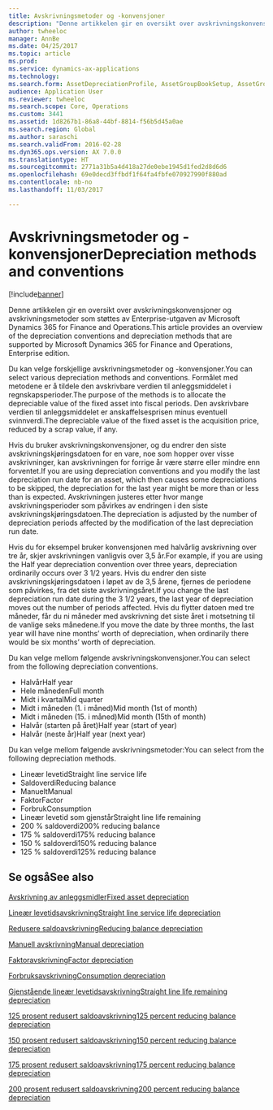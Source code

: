 ```yaml
---
title: Avskrivningsmetoder og -konvensjoner
description: "Denne artikkelen gir en oversikt over avskrivningskonvensjoner og avskrivningsmetoder som støttes av Enterprise-utgaven av Microsoft Dynamics 365 for Finance and Operations."
author: twheeloc
manager: AnnBe
ms.date: 04/25/2017
ms.topic: article
ms.prod: 
ms.service: dynamics-ax-applications
ms.technology: 
ms.search.form: AssetDepreciationProfile, AssetGroupBookSetup, AssetGroupDepBookSetup
audience: Application User
ms.reviewer: twheeloc
ms.search.scope: Core, Operations
ms.custom: 3441
ms.assetid: 1d8267b1-86a8-44bf-8814-f56b5d45a0ae
ms.search.region: Global
ms.author: saraschi
ms.search.validFrom: 2016-02-28
ms.dyn365.ops.version: AX 7.0.0
ms.translationtype: HT
ms.sourcegitcommit: 2771a31b5a4d418a27de0ebe1945d1fed2d8d6d6
ms.openlocfilehash: 69e0decd3ffbdf1f64fa4fbfe070927990f880ad
ms.contentlocale: nb-no
ms.lasthandoff: 11/03/2017

---
```


# <a name="depreciation-methods-and-conventions"></a><span data-ttu-id="ae4d0-103">Avskrivningsmetoder og -konvensjoner</span><span class="sxs-lookup"><span data-stu-id="ae4d0-103">Depreciation methods and conventions</span></span>

[!include[banner](../includes/banner.md)]


<span data-ttu-id="ae4d0-104">Denne artikkelen gir en oversikt over avskrivningskonvensjoner og avskrivningsmetoder som støttes av Enterprise-utgaven av Microsoft Dynamics 365 for Finance and Operations.</span><span class="sxs-lookup"><span data-stu-id="ae4d0-104">This article provides an overview of the depreciation conventions and depreciation methods that are supported by Microsoft Dynamics 365 for Finance and Operations, Enterprise edition.</span></span>

<span data-ttu-id="ae4d0-105">Du kan velge forskjellige avskrivningsmetoder og -konvensjoner.</span><span class="sxs-lookup"><span data-stu-id="ae4d0-105">You can select various depreciation methods and conventions.</span></span> <span data-ttu-id="ae4d0-106">Formålet med metodene er å tildele den avskrivbare verdien til anleggsmiddelet i regnskapsperioder.</span><span class="sxs-lookup"><span data-stu-id="ae4d0-106">The purpose of the methods is to allocate the depreciable value of the fixed asset into fiscal periods.</span></span> <span data-ttu-id="ae4d0-107">Den avskrivbare verdien til anleggsmiddelet er anskaffelsesprisen minus eventuell svinnverdi.</span><span class="sxs-lookup"><span data-stu-id="ae4d0-107">The depreciable value of the fixed asset is the acquisition price, reduced by a scrap value, if any.</span></span> 

<span data-ttu-id="ae4d0-108">Hvis du bruker avskrivningskonvensjoner, og du endrer den siste avskrivningskjøringsdatoen for en vare, noe som hopper over visse avskrivninger, kan avskrivningen for forrige år være større eller mindre enn forventet.</span><span class="sxs-lookup"><span data-stu-id="ae4d0-108">If you are using depreciation conventions and you modify the last depreciation run date for an asset, which then causes some depreciations to be skipped, the depreciation for the last year might be more than or less than is expected.</span></span> <span data-ttu-id="ae4d0-109">Avskrivningen justeres etter hvor mange avskrivningsperioder som påvirkes av endringen i den siste avskrivningskjøringsdatoen.</span><span class="sxs-lookup"><span data-stu-id="ae4d0-109">The depreciation is adjusted by the number of depreciation periods affected by the modification of the last depreciation run date.</span></span>

<span data-ttu-id="ae4d0-110">Hvis du for eksempel bruker konvensjonen med halvårlig avskrivning over tre år, skjer avskrivningen vanligvis over 3,5 år.</span><span class="sxs-lookup"><span data-stu-id="ae4d0-110">For example, if you are using the Half year depreciation convention over three years, depreciation ordinarily occurs over 3 1/2 years.</span></span> <span data-ttu-id="ae4d0-111">Hvis du endrer den siste avskrivningskjøringsdatoen i løpet av de 3,5 årene, fjernes de periodene som påvirkes, fra det siste avskrivningsåret.</span><span class="sxs-lookup"><span data-stu-id="ae4d0-111">If you change the last depreciation run date during the 3 1/2 years, the last year of depreciation moves out the number of periods affected.</span></span> <span data-ttu-id="ae4d0-112">Hvis du flytter datoen med tre måneder, får du ni måneder med avskrivning det siste året i motsetning til de vanlige seks månedene.</span><span class="sxs-lookup"><span data-stu-id="ae4d0-112">If you move the date by three months, the last year will have nine months’ worth of depreciation, when ordinarily there would be six months’ worth of depreciation.</span></span>

<span data-ttu-id="ae4d0-113">Du kan velge mellom følgende avskrivningskonvensjoner.</span><span class="sxs-lookup"><span data-stu-id="ae4d0-113">You can select from the following depreciation conventions.</span></span>


-   <span data-ttu-id="ae4d0-114">Halvår</span><span class="sxs-lookup"><span data-stu-id="ae4d0-114">Half year</span></span>
-   <span data-ttu-id="ae4d0-115">Hele måneden</span><span class="sxs-lookup"><span data-stu-id="ae4d0-115">Full month</span></span>
-   <span data-ttu-id="ae4d0-116">Midt i kvartal</span><span class="sxs-lookup"><span data-stu-id="ae4d0-116">Mid quarter</span></span>
-   <span data-ttu-id="ae4d0-117">Midt i måneden (1. i måned)</span><span class="sxs-lookup"><span data-stu-id="ae4d0-117">Mid month (1st of month)</span></span>
-   <span data-ttu-id="ae4d0-118">Midt i måneden (15. i måned)</span><span class="sxs-lookup"><span data-stu-id="ae4d0-118">Mid month (15th of month)</span></span>
-   <span data-ttu-id="ae4d0-119">Halvår (starten på året)</span><span class="sxs-lookup"><span data-stu-id="ae4d0-119">Half year (start of year)</span></span>
-   <span data-ttu-id="ae4d0-120">Halvår (neste år)</span><span class="sxs-lookup"><span data-stu-id="ae4d0-120">Half year (next year)</span></span>

<span data-ttu-id="ae4d0-121">Du kan velge mellom følgende avskrivningsmetoder:</span><span class="sxs-lookup"><span data-stu-id="ae4d0-121">You can select from the following depreciation methods.</span></span>
-   <span data-ttu-id="ae4d0-122">Lineær levetid</span><span class="sxs-lookup"><span data-stu-id="ae4d0-122">Straight line service life</span></span>
-   <span data-ttu-id="ae4d0-123">Saldoverdi</span><span class="sxs-lookup"><span data-stu-id="ae4d0-123">Reducing balance</span></span>
-   <span data-ttu-id="ae4d0-124">Manuelt</span><span class="sxs-lookup"><span data-stu-id="ae4d0-124">Manual</span></span>
-   <span data-ttu-id="ae4d0-125">Faktor</span><span class="sxs-lookup"><span data-stu-id="ae4d0-125">Factor</span></span>
-   <span data-ttu-id="ae4d0-126">Forbruk</span><span class="sxs-lookup"><span data-stu-id="ae4d0-126">Consumption</span></span>
-   <span data-ttu-id="ae4d0-127">Lineær levetid som gjenstår</span><span class="sxs-lookup"><span data-stu-id="ae4d0-127">Straight line life remaining</span></span>
-   <span data-ttu-id="ae4d0-128">200 % saldoverdi</span><span class="sxs-lookup"><span data-stu-id="ae4d0-128">200% reducing balance</span></span>
-   <span data-ttu-id="ae4d0-129">175 % saldoverdi</span><span class="sxs-lookup"><span data-stu-id="ae4d0-129">175% reducing balance</span></span>
-   <span data-ttu-id="ae4d0-130">150 % saldoverdi</span><span class="sxs-lookup"><span data-stu-id="ae4d0-130">150% reducing balance</span></span>
-   <span data-ttu-id="ae4d0-131">125 % saldoverdi</span><span class="sxs-lookup"><span data-stu-id="ae4d0-131">125% reducing balance</span></span>

 



<a name="see-also"></a><span data-ttu-id="ae4d0-132">Se også</span><span class="sxs-lookup"><span data-stu-id="ae4d0-132">See also</span></span>
--------

[<span data-ttu-id="ae4d0-133">Avskrivning av anleggsmidler</span><span class="sxs-lookup"><span data-stu-id="ae4d0-133">Fixed asset depreciation</span></span>](fixed-asset-depreciation.md)

[<span data-ttu-id="ae4d0-134">Lineær levetidsavskrivning</span><span class="sxs-lookup"><span data-stu-id="ae4d0-134">Straight line service life depreciation</span></span>](Straight-line-service-life-depreciation.md)

[<span data-ttu-id="ae4d0-135">Redusere saldoavskrivning</span><span class="sxs-lookup"><span data-stu-id="ae4d0-135">Reducing balance depreciation</span></span>](reduce-balance-depreciation.md)

[<span data-ttu-id="ae4d0-136">Manuell avskrivning</span><span class="sxs-lookup"><span data-stu-id="ae4d0-136">Manual depreciation</span></span>](manual-depreciation.md)

[<span data-ttu-id="ae4d0-137">Faktoravskrivning</span><span class="sxs-lookup"><span data-stu-id="ae4d0-137">Factor depreciation</span></span>](factor-depreciation.md)

[<span data-ttu-id="ae4d0-138">Forbruksavskrivning</span><span class="sxs-lookup"><span data-stu-id="ae4d0-138">Consumption depreciation</span></span>](consumption-depreciation.md)

[<span data-ttu-id="ae4d0-139">Gjenstående lineær levetidsavskrivning</span><span class="sxs-lookup"><span data-stu-id="ae4d0-139">Straight line life remaining depreciation</span></span>](straight-line-life-remaining-depreciation.md)

[<span data-ttu-id="ae4d0-140">125 prosent redusert saldoavskrivning</span><span class="sxs-lookup"><span data-stu-id="ae4d0-140">125 percent reducing balance depreciation</span></span>](125-percent-reducing-balance-depreciation.md)

[<span data-ttu-id="ae4d0-141">150 prosent redusert saldoavskrivning</span><span class="sxs-lookup"><span data-stu-id="ae4d0-141">150 percent reducing balance depreciation</span></span>](150-percent-reducing-balance-depreciation.md)

[<span data-ttu-id="ae4d0-142">175 prosent redusert saldoavskrivning</span><span class="sxs-lookup"><span data-stu-id="ae4d0-142">175 percent reducing balance depreciation</span></span>](175-percent-reducing-balance-depreciation.md)

[<span data-ttu-id="ae4d0-143">200 prosent redusert saldoavskrivning</span><span class="sxs-lookup"><span data-stu-id="ae4d0-143">200 percent reducing balance depreciation</span></span>](200-percent-reducing-balance-depreciation.md)




